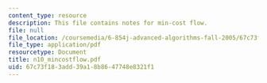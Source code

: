 ```yaml
---
content_type: resource
description: This file contains notes for min-cost flow.
file: null
file_location: /coursemedia/6-854j-advanced-algorithms-fall-2005/67c73f183add39a18b8647748e8321f1_n10_mincostflow.pdf
file_type: application/pdf
resourcetype: Document
title: n10_mincostflow.pdf
uid: 67c73f18-3add-39a1-8b86-47748e8321f1
---
```


